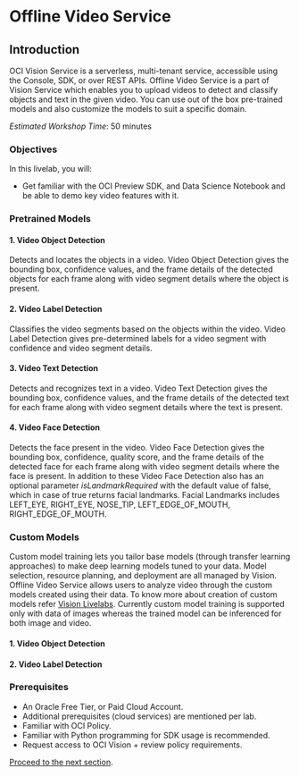 # Offline Video Service

## Introduction

OCI Vision Service is a serverless, multi-tenant service, accessible using the Console, SDK, or over REST APIs. 
Offline Video Service is a part of Vision Service which enables you to upload videos to detect and classify objects and text in the given video. You can use out of the box pre-trained models and also customize the models to suit a specific domain.

*Estimated Workshop Time*: 50 minutes

### Objectives

In this livelab, you will:

* Get familiar with the OCI Preview SDK, and Data Science Notebook and be able to demo key video features with it.

### Pretrained Models

#### 1. Video Object Detection 
Detects and locates the objects in a video. Video Object Detection gives the bounding box, confidence values, and the frame details of the detected objects for each frame along with video segment details where the object is present.
#### 2. Video Label Detection
Classifies the video segments based on the objects within the video. Video Label Detection gives pre-determined labels for a video segment with confidence and video segment details.
#### 3. Video Text Detection
Detects and recognizes text in a video. Video Text Detection gives the bounding box, confidence values, and the frame details of the detected text for each frame along with video segment details where the text is present.
#### 4. Video Face Detection
Detects the face present in the video. Video Face Detection gives the bounding box, confidence, quality score, and the frame details of the detected face for each frame along with video segment details where the face is present. In addition to these Video Face Detection also has an optional parameter *isLandmarkRequired* with the default value of false, which in case of true returns facial landmarks. Facial Landmarks includes LEFT_EYE, RIGHT_EYE, NOSE_TIP, LEFT_EDGE_OF_MOUTH, RIGHT_EDGE_OF_MOUTH.

### Custom Models
Custom model training lets you tailor base models (through transfer learning approaches) to make deep learning models tuned to your data. Model selection, resource planning, and deployment are all managed by Vision. Offline Video Service allows users to analyze video through the custom models created using their data. To know more about creation of custom models refer [Vision Livelabs](https://apexapps.oracle.com/pls/apex/r/dbpm/livelabs/run-workshop?p210_wid=931&p210_wec=&session=106686822193156). Currently custom model training is supported only with data of images whereas the trained model can be inferenced for both image and video.

#### 1. Video Object Detection 
#### 2. Video Label Detection

### Prerequisites
* An Oracle Free Tier, or Paid Cloud Account.
* Additional prerequisites (cloud services) are mentioned per lab.
* Familiar with OCI Policy.
* Familiar with Python programming for SDK usage is recommended.
* Request access to OCI Vision + review policy requirements.


[Proceed to the next section](./lab-00-policies.md).